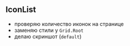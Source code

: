 ## IconList

- проверяю количество иконок на странице
- заменяю стили у `Grid.Root`
- делаю скриншот (`default`)